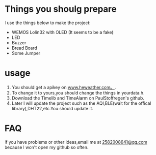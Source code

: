 # Things you shoulg prepare    
I use the things below to make the project:    
* WEMOS Lolin32 with OLED (It seems to be a fake)    
* LED    
* Buzzer    
* Bread Board    
* Some Jumper    
# usage    
1. You should get a apikey on www.heweather.com。.    
2. To change it to yours,you should change the things in yourdata.h.        
3. Download the Timelib and TimeAlarm on PaulStoffregen's github.    
4. Later I will update the project such as the AQI,BLE(wait for the offical library),DHT22,etc.You should update it.    
# FAQ    
If you have problems or other ideas,email me at 2582008641@qq.com because I won't open my github so often.
